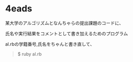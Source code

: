 4eads
=====


某大学のアルゴリズムとなんちゃらの提出課題のコードに、

氏名や実行結果をコメントとして書き加えるためのプログラム

al.rbの学籍番号,氏名をちゃんと書き直して、


> $ ruby al.rb
